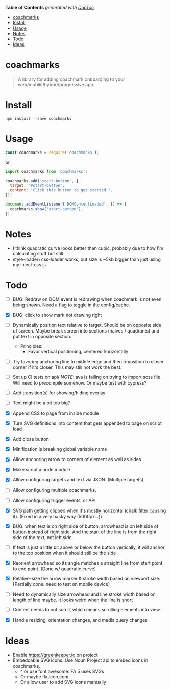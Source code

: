 <!-- START doctoc generated TOC please keep comment here to allow auto update -->
<!-- DON'T EDIT THIS SECTION, INSTEAD RE-RUN doctoc TO UPDATE -->
**Table of Contents**  *generated with [DocToc](https://github.com/thlorenz/doctoc)*

- [coachmarks](#coachmarks)
- [Install](#install)
- [Usage](#usage)
- [Notes](#notes)
- [Todo](#todo)
- [Ideas](#ideas)

<!-- END doctoc generated TOC please keep comment here to allow auto update -->


# coachmarks

> A library for adding coachmark onboarding to your web/mobile/hybrid/progressive app.

# Install

    npm install --save coachmarks

# Usage

```javascript
const coachmarks = require('coachmarks');
```

or

```javascript
import coachmarks from 'coachmarks';

coachmarks.add('start-button', {
  target: '#start-button',
  content: 'Click this button to get started!'.
});

document.addEventListener('DOMContentLoaded', () => {
  coachmarks.show('start-button');
});
```

# Notes

* I think quadratic curve looks better than cubic, probably due to how I'm calculating stuff but still
* style-loader+css-loader works, but size is ~5kb bigger than just using my inject-css.js

# Todo

- [ ] BUG: Redraw on DOM event is redrawing when coachmark is not even being shown. Need a flag to toggle in the config/cache.
- [x] BUG: click to show mark not drawing right

- [ ] Dynamically position text relative to target. Should be on opposite side of screen. Maybe break screen into sections (halves / quadrants) and put
      text in opposite section.
  - Principles:
    * Favor vertical positioning, centered horizontally

- [ ] Try favoring anchoring line to middle edge and then reposition to closer corner if it's closer. This may still not work the best.
- [ ] Set up CI tests on api/ *NOTE*: ava is failing on trying to import scss file. Will need to precompile somehow. Or maybe test with cypress?
- [ ] Add transition(s) for showing/hiding overlay
- [ ] Text might be a bit too big?
- [x] Append CSS to page from inside module
- [x] Turn SVG definitions into content that gets appended to page on script load
- [x] Add close button
- [x] Minification is breaking global variable name
- [x] Allow anchoring arrow to corners of element as well as sides
- [x] Make script a node module
- [x] Allow configuring targets and text via JSON. (Multiple targets)
- [ ] Allow configuring multiple coachmarks.
- [ ] Allow configuring trigger events, or API
- [x] SVG path getting clipped when it's mostly horizontal (chalk filter causing it). (Fixed in a very hacky way (5000px...))
- [x] BUG: when text is on right side of button, arrowhead is on left side of button instead of right side. And the start of the line is from the right side of the text, not left side.
- [ ] If text is just a little bit above or below the button vertically, it will anchor to the top position when it should still be the side
- [x] Reorient arrowhead so its angle matches a straight line from start point to end point. (Done w/ quadratic curve)
- [x] Relative-size the arrow marker & stroke width based on viewport size. [Partially done. need to test on mobile device]
- [ ] Need to dynamically size arrowhead and line stroke width based on length of line maybe. It looks weird when the line is short
- [ ] Content needs to not scroll, which means scrolling elements into view.
- [x] Handle resizing, orientation changes, and media query changes

# Ideas

* Enable https://greenkeeper.io on project
* Embeddable SVG icons. Use Noun Project api to embed icons in coachmarks.
  * ^ or use font awesome. FA 5 uses SVGs
  * Or maybe flaticon.com
  * Or allow user to add SVG icons manually
